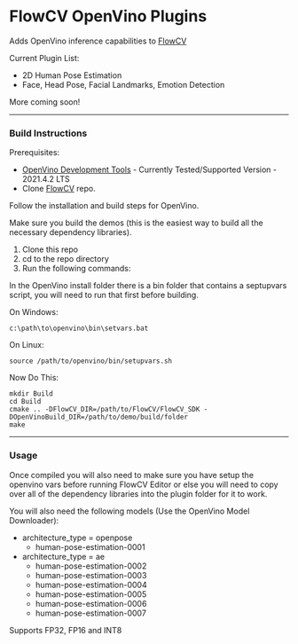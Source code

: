# FlowCV OpenVino Plugins

Adds OpenVino inference capabilities to [FlowCV](https://github.com/FlowCV-org/FlowCV)

Current Plugin List:
* 2D Human Pose Estimation
* Face, Head Pose, Facial Landmarks, Emotion Detection

More coming soon!

---

### Build Instructions

Prerequisites:
* [OpenVino Development Tools](https://www.intel.com/content/www/us/en/developer/tools/openvino-toolkit/download.html) - Currently Tested/Supported
  Version - 2021.4.2 LTS
* Clone [FlowCV](https://github.com/FlowCV-org/FlowCV) repo.

Follow the installation and build steps for OpenVino.

Make sure you build the demos (this is the easiest way to build all the necessary dependency libraries).

1. Clone this repo
2. cd to the repo directory
3. Run the following commands:

In the OpenVino install folder there is a bin folder that contains a septupvars script, you will need to run that first before building.

On Windows:
```shell
c:\path\to\openvino\bin\setvars.bat
```
On Linux:
```shell
source /path/to/openvino/bin/setupvars.sh
```

Now Do This:
```shell
mkdir Build
cd Build
cmake .. -DFlowCV_DIR=/path/to/FlowCV/FlowCV_SDK -DOpenVinoBuild_DIR=/path/to/demo/build/folder
make
```

---

### Usage

Once compiled you will also need to make sure you have setup the openvino vars before running FlowCV Editor or else you will need to copy over all of the dependency libraries into the plugin folder for it to work.

You will also need the following models (Use the OpenVino Model Downloader):
* architecture_type = openpose
  - human-pose-estimation-0001
* architecture_type = ae
  - human-pose-estimation-0002
  - human-pose-estimation-0003
  - human-pose-estimation-0004
  - human-pose-estimation-0005
  - human-pose-estimation-0006
  - human-pose-estimation-0007

Supports FP32, FP16 and INT8

